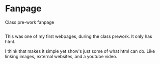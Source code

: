 # Fanpage
Class pre-work fanpage 

##
This was one of my first webpages, during the class prework. It only has html.

I think that makes it simple yet show's just some of what html can do. Like linking images, external websites, and a youtube  video.